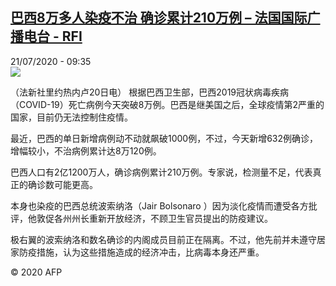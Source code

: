 <!--1595325267000-->
[巴西8万多人染疫不治 确诊累计210万例 – 法国国际广播电台 - RFI](http://www.rfi.fr//cn/contenu/20200721-%E5%B7%B4%E8%A5%BF8%E4%B8%87%E5%A4%9A%E4%BA%BA%E6%9F%93%E7%96%AB%E4%B8%8D%E6%B2%BB-%E7%A1%AE%E8%AF%8A%E7%B4%AF%E8%AE%A1210%E4%B8%87%E4%BE%8B)
------

<div>21/07/2020 - 09:35</div><img src="https://s.rfi.fr/media/display/b07687c0-cb29-11ea-a9ca-005056a98db9/w:310/p:16x9/int0008b.200721153501.jpg"><div class="t-content__body u-clearfix"><div class="m-interstitial"></div><p>（法新社里约热内卢20日电）    根据巴西卫生部，巴西2019冠状病毒疾病（COVID-19）死亡病例今天突破8万例。巴西是继美国之后，全球疫情第2严重的国家，目前仍无法控制住疫情。</p><p>    最近，巴西的单日新增病例动不动就飙破1000例，不过，今天新增632例确诊，增幅较小，不治病例累计达8万120例。</p><p>    巴西人口有2亿1200万人，确诊病例累计210万例。专家说，检测量不足，代表真正的确诊数可能更高。</p><p>    本身也染疫的巴西总统波索纳洛（Jair Bolsonaro ）因为淡化疫情而遭受各方批评，他敦促各州州长重新开放经济，不顾卫生官员提出的防疫建议。</p><p>    极右翼的波索纳洛和数名确诊的内阁成员目前正在隔离。不过，他先前并未遵守居家防疫措施，认为这些措施造成的经济冲击，比病毒本身还严重。</p><p class="t-copyright">© 2020 AFP</p>        </div>
